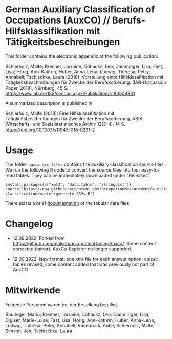 # German Auxiliary Classification of Occupations (AuxCO) // Berufs-Hilfsklassifikation mit Tätigkeitsbeschreibungen

This folder contains the electronic appendix of the following publication:

Schierholz, Malte; Brenner, Lorraine; Cohausz, Lea; Damminger, Lisa; Fast, Lisa; Hörig, Ann-Kathrin; Huber, Anna-Lena; Ludwig, Theresa; Petry, Annabell; Tschischka, Laura (2018):
 Vorstellung einer Hilfsklassifikation mit Tätigkeitsbeschreibungen für Zwecke der Berufskodierung.
 (IAB-Discussion Paper, 2018), Nürnberg, 45 S. https://www.iab.de/183/section.aspx/Publikation/k180509301

A summarized description is published in

Schierholz, Malte (2018): Eine Hilfsklassifikation mit Tätigkeitsbeschreibungen für Zwecke der Berufskodierung. AStA Wirtschafts- und Sozialstatistisches Archiv 12(3-4). 14 S. https://doi.org/10.1007/s11943-018-0231-2

# Usage
The folder ```auxco_src_files``` contains the auxiliary classification source files. We run the following R code to convert the source files into four easy-to-read tables. They can be immediately downloaded under "Releases".

```
install.packages(c("xml2", "data.table", "stringdist"))
source("https://raw.githubusercontent.com/occupationMeasurement/auxiliary-classification/master/generate_CSVs.R")
```

There exists a brief [documentation](docs/generated_CSVs.md) of the tabular data files.

# Changelog

* 12.09.2022: Forked from https://github.com/malsch/occupationCodingAuxco/. Some content corrected (minor). AuxCo-Explorer no longer supported.

* 12.09.2022: New format: one xml-file for each answer option; output tables revised, some content added that was previously not part of AuxCO

# Mitwirkende
Folgende Personen waren bei der Erstellung beteiligt.

Bauriegel, Mario; Brenner, Lorraine; Cohausz, Lea; Damminger, Lisa; Digiser, Marie-Luise; Fast, Lisa; Hörig, Ann-Kathrin; Huber, Anna-Lena; Ludwig, Theresa; Petry, Annabell; Rosebrock, Antje; Schierholz, Malte; Simson, Jan; Tschischka, Laura

